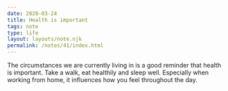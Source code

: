```yaml
---
date: 2020-03-24
title: Health is important
tags: note
type: life
layout: layouts/note.njk
permalink: /notes/41/index.html
---
```


The circumstances we are currently living in is a good reminder that health is important. Take a walk, eat healthily and sleep well. Especially when working from home, it influences how you feel throughout the day.
